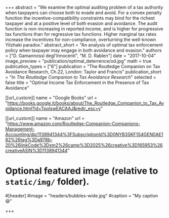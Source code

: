 +++
abstract = "We examine the optimal auditing problem of a tax authority when taxpayers can choose both to evade and avoid. For a convex penalty function the incentive-compatibility constraints may bind for the richest taxpayer and at a positive level of both evasion and avoidance. The audit function is non-increasing in reported income, and is higher for progressive tax functions than for regressive tax functions. Higher marginal tax rates increase the incentives for non-compliance, overturning the well-known Yitzhaki paradox."
abstract_short = "An analysis of optimal tax enforcement policy when taxpayer may engage in both avoidance and evasion."
authors = ["D. Gamannossi degl'Innocenti", "M. D. Rablen"]
date = "2017-10-04"
image_preview = "publication/optimal_deterrence/od.jpg"
math = true
publication_types = ["6"]
publication = "The Routledge Companion on Tax Avoidance Research, Ch.22, London: Taylor and Francis"
publication_short = "In *The Routledge Companion to Tax Avoidance Research*"
selected = false
title = "Optimal Income Tax Enforcement in the Presence of Tax Avoidance"

[[url_custom]]
name = "Google Books"
url = "https://books.google.it/books/about/The_Routledge_Companion_to_Tax_Avoidance.html?id=TpolswEACAAJ&redir_esc=y"

[[url_custom]]
name = "Amazon"
url = "https://www.amazon.com/Routledge-Companion-Companions-Management-Accounting/dp/1138941344%3FSubscriptionId%3D0NYB3SKF1S4GEN0AE182%26tag%3Da978b-20%26linkCode%3Dxm2%26camp%3D2025%26creative%3D165953%26creativeASIN%3D1138941344"



# Optional featured image (relative to `static/img/` folder).
#[header]
#image = "headers/bubbles-wide.jpg"
#caption = "My caption :smile:"

+++
